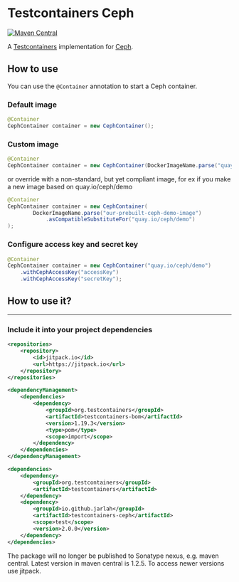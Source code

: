 Testcontainers Ceph
===

[![Maven Central](https://maven-badges.herokuapp.com/maven-central/io.github.jarlah/testcontainers-ceph/badge.svg)](https://maven-badges.herokuapp.com/maven-central/io.github.jarlah/testcontainers-ceph)

A [Testcontainers](https://www.testcontainers.org/) implementation for [Ceph](https://ceph.io).

How to use
---

You can use the `@Container` annotation to start a Ceph container.

### Default image

```java
@Container
CephContainer container = new CephContainer();
```

### Custom image

```java
@Container
CephContainer container = new CephContainer(DockerImageName.parse("quay.io/ceph/demo"));
```

or override with a non-standard, but yet compliant image, for ex if you make a new image based on quay.io/ceph/demo

```java
@Container
CephContainer container = new CephContainer(
        DockerImageName.parse("our-prebuilt-ceph-demo-image")
            .asCompatibleSubstituteFor("quay.io/ceph/demo")
);
```

### Configure access key and secret key

```java
@Container
CephContainer container = new CephContainer("quay.io/ceph/demo")
    .withCephAccessKey("accessKey")
    .withCephAccessKey("secretKey");
```

## How to use it?
---

### Include it into your project dependencies

```xml
<repositories>
    <repository>
        <id>jitpack.io</id>
        <url>https://jitpack.io</url>
    </repository>
</repositories>

<dependencyManagement>
    <dependencies>
        <dependency>
            <groupId>org.testcontainers</groupId>
            <artifactId>testcontainers-bom</artifactId>
            <version>1.19.3</version>
            <type>pom</type>
            <scope>import</scope>
        </dependency>
    </dependencies>
</dependencyManagement>

<dependencies>
    <dependency>
        <groupId>org.testcontainers</groupId>
        <artifactId>testcontainers</artifactId>
    </dependency>
    <dependency>
        <groupId>io.github.jarlah</groupId>
        <artifactId>testcontainers-ceph</artifactId>
        <scope>test</scope>
        <version>2.0.0</version>
    </dependency>
</dependencies>
```

The package will no longer be published to Sonatype nexus, e.g. maven central. Latest version in maven central is 1.2.5. To access newer versions use jitpack.